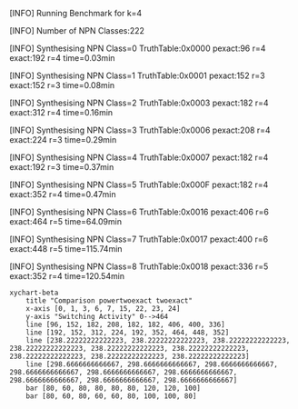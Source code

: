[INFO] Running Benchmark for k=4

[INFO] Number of NPN Classes:222

[INFO] Synthesising NPN Class=0 TruthTable:0x0000 pexact:96 r=4 exact:192 r=4 time=0.03min 

[INFO] Synthesising NPN Class=1 TruthTable:0x0001 pexact:152 r=3 exact:152 r=3 time=0.08min 

[INFO] Synthesising NPN Class=2 TruthTable:0x0003 pexact:182 r=4 exact:312 r=4 time=0.16min 

[INFO] Synthesising NPN Class=3 TruthTable:0x0006 pexact:208 r=4 exact:224 r=3 time=0.29min 

[INFO] Synthesising NPN Class=4 TruthTable:0x0007 pexact:182 r=4 exact:192 r=3 time=0.37min 

[INFO] Synthesising NPN Class=5 TruthTable:0x000F pexact:182 r=4 exact:352 r=4 time=0.47min 

[INFO] Synthesising NPN Class=6 TruthTable:0x0016 pexact:406 r=6 exact:464 r=5 time=64.09min 

[INFO] Synthesising NPN Class=7 TruthTable:0x0017 pexact:400 r=6 exact:448 r=5 time=115.74min 

[INFO] Synthesising NPN Class=8 TruthTable:0x0018 pexact:336 r=5 exact:352 r=4 time=120.54min 

```mermaid
xychart-beta
    title "Comparison powertwoexact twoexact"
    x-axis [0, 1, 3, 6, 7, 15, 22, 23, 24]
    y-axis "Switching Activity" 0-->464
    line [96, 152, 182, 208, 182, 182, 406, 400, 336]
    line [192, 152, 312, 224, 192, 352, 464, 448, 352]
    line [238.22222222222223, 238.22222222222223, 238.22222222222223, 238.22222222222223, 238.22222222222223, 238.22222222222223, 238.22222222222223, 238.22222222222223, 238.22222222222223]
    line [298.6666666666667, 298.6666666666667, 298.6666666666667, 298.6666666666667, 298.6666666666667, 298.6666666666667, 298.6666666666667, 298.6666666666667, 298.6666666666667]
    bar [80, 60, 80, 80, 80, 80, 120, 120, 100]
    bar [80, 60, 80, 60, 60, 80, 100, 100, 80]
```


